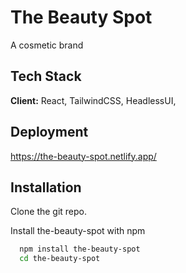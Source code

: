 # The Beauty Spot

A cosmetic brand

## Tech Stack

**Client:** React, TailwindCSS, HeadlessUI,

## Deployment

https://the-beauty-spot.netlify.app/

## Installation

Clone the git repo.

Install the-beauty-spot with npm

```bash
  npm install the-beauty-spot
  cd the-beauty-spot
```
